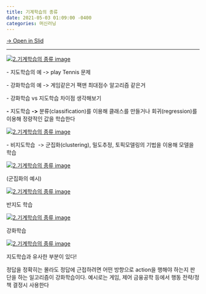 ```yaml
---
title: 기계학습의 종류
date: 2021-05-03 01:09:00 -0400
categories: 머신러닝
---
```


[→ Open in Slid](https://slid.cc/vdocs/486eeb35970c435faa4454572caf76fa)

---

[![2.기계학습의 종류 image](https://slid-capture.s3.ap-northeast-2.amazonaws.com/public/capture_images/486eeb35970c435faa4454572caf76fa/ee6d84fc-47aa-4b0b-ac25-37b58b5ebe00.png)](https://slid.cc/vdocs/486eeb35970c435faa4454572caf76fa?v=266a8b2122324359abfe3850d81d755d&start=34.213911)

\- 지도학습의 예 -> play Tennis 문제

\- 강화학습의 예 -> 게임같은거 팩맨 최대점수 알고리즘 같은거

\- 강화학습 vs 지도학습 차이점 생각해보기

**\-** 지도학습 **->** 분류(classification)를 이용해 클래스를 만들거나 회귀(regression)를 이용해 정량적인 값을 학습한다

[![2.기계학습의 종류 image](https://slid-capture.s3.ap-northeast-2.amazonaws.com/public/capture_images/486eeb35970c435faa4454572caf76fa/1d3867a4-6085-4a71-80ef-e5e4ab56b146.png)](https://slid.cc/vdocs/486eeb35970c435faa4454572caf76fa?v=266a8b2122324359abfe3850d81d755d&start=758.258933)

\- 비지도학습  -> 군집화(clustering), 밀도추정, 토픽모델링의 기법을 이용해 모델을 학습

[![2.기계학습의 종류 image](https://slid-capture.s3.ap-northeast-2.amazonaws.com/public/capture_images/486eeb35970c435faa4454572caf76fa/51d17fca-aa1c-46ef-af8b-0c6ffc95971b.png)](https://slid.cc/vdocs/486eeb35970c435faa4454572caf76fa?v=266a8b2122324359abfe3850d81d755d&start=820.268313)

(군집화의 예시)

[![2.기계학습의 종류 image](https://slid-capture.s3.ap-northeast-2.amazonaws.com/public/capture_images/486eeb35970c435faa4454572caf76fa/6056210e-53c3-4b3d-b092-80d394348f7c.png)](https://slid.cc/vdocs/486eeb35970c435faa4454572caf76fa?v=266a8b2122324359abfe3850d81d755d&start=944.211662)

반지도 학습

[![2.기계학습의 종류 image](https://slid-capture.s3.ap-northeast-2.amazonaws.com/public/capture_images/486eeb35970c435faa4454572caf76fa/ef7d6633-c6c4-4537-a3d2-f0e4b4792e71.png)](https://slid.cc/vdocs/486eeb35970c435faa4454572caf76fa?v=6eba909c37b84c1eaac45d062d35a3b3&start=71.130209)

강화학습

[![2.기계학습의 종류 image](https://slid-capture.s3.ap-northeast-2.amazonaws.com/public/capture_images/486eeb35970c435faa4454572caf76fa/c82a5707-5b3b-4845-a164-50c9fa67a7a7.png)](https://slid.cc/vdocs/486eeb35970c435faa4454572caf76fa?v=6eba909c37b84c1eaac45d062d35a3b3&start=437.795208)

지도학습과 유사한 부분이 있다!

정답을 정확히는 몰라도 정답에 근접하려면 어떤 방향으로 action을 행해야 하는지 판단을 하는 일고리즘이 강화학습이다. 예시로는 게임, 제어 금융공학 등에서 행동 전략/정책 결정시 사용한다
